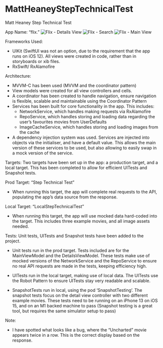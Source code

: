 # MattHeaneyStepTechnicalTest
 
Matt Heaney Step Technical Test

App Name: “flix.”
![Flix - Details View](https://user-images.githubusercontent.com/102962730/161534563-60471488-6603-438a-b3ae-1faef499cc77.png)
![Flix - Search](https://user-images.githubusercontent.com/102962730/161534576-136b97ba-06d1-4f74-a631-c66b7dec53d1.png)
![Flix - Main View](https://user-images.githubusercontent.com/102962730/161534580-7c4da10f-128d-4113-aa1f-49ceea2571fe.png)

Frameworks Used:
- UIKit (SwiftUI was not an option, due to the requirement that the app runs on iOS 12). All views were created in code, rather than in storyboards or xib files.
- RxSwift/ RxAlamofire

Architecture: 
- MVVM-C has been used (MVVM and the coordinator pattern)
- View models were created for all view controllers and cells.
- A coordinator has been created to handle navigation, ensure navigation is flexible, scalable and maintainable using the Coordinator Pattern
- Services has been built for core functionality in the app. This includes:
    - NetworkService, which handles making requests via RxAlamofire
    - RepoService, which handles storing and loading data regarding the user’s favourites movies from UserDefaults
    - ImageCacheService, which handles storing and loading images from the cache
- A dependency injection system was used. Services are injected into objects via the initialiser, and have a default value. This allows the main version of these services to be used, but also allowing to easily swap in a mock version of the service.

Targets:
Two targets have been set up in the app: a production target, and a local target. This has been completed to allow for efficient UITests and Snapshot tests.

Prod Target: “Step Technical Test”
- When running this target, the app will complete real requests to the API, populating the app’s data source from the response.

Local Target: “LocalStepTechnicalTest”
- When running this target, the app will use mocked data hard-coded into the target. This includes three example movies, and all image assets needed.

Tests:
Unit tests, UITests and Snapshot tests have been added to the project.

- Unit tests run in the prod target. Tests included are for the MainViewModel and the DetailsViewModel. These tests make use of mocked versions of the NetworkService and the RepoService to ensure no real API requests are made in the tests, keeping efficiency high.

- UITests run in the local target, making use of local data. The UITests use the Robot Pattern to ensure UITests stay very readable and scalable.

- SnapshotTests run in local, using the pod ‘SnapshotTesting’. The snapshot tests focus on the detail view controller with two different example movies. These tests need to be running on an iPhone 13 on iOS 15, and on an M1 backed machine to pass (Snapshot testing is a great tool, but requires the same simulator setup to pass)

Note:
- I have spotted what looks like a bug, where the “Uncharted” movie appears twice in a row. This is the correct display based on the response.
